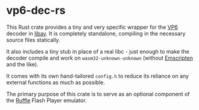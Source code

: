 # vp6-dec-rs

This Rust crate provides a tiny and very specific wrapper for the [VP6](https://en.wikipedia.org/wiki/VP6) decoder in [libav](libav.org).
It is completely standalone, compiling in the necessary source files statically.

It also includes a tiny stub in place of a real libc - just enough to make the decoder compile and work on `wasm32-unknown-unknown` (without [Emscripten](https://emscripten.org/) and the like).

It comes with its own hand-tailored `config.h` to reduce its reliance on any external functions as much as possible.

The primary purpose of this crate is to serve as an optional component of the [Ruffle](https://ruffle.rs/) Flash Player emulator.
